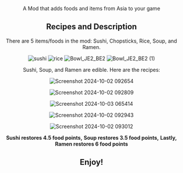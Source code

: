 <div align="center"><p>

A Mod that adds foods and items from Asia to your game

## Recipes and Description
 There are 5 items/foods in the mod:
 Sushi, Chopsticks, Rice, Soup, and Ramen.
 
![sushi](https://github.com/user-attachments/assets/0a303247-5140-47a3-9070-9dfced51e19d)
![rice](https://github.com/user-attachments/assets/03bf430b-0b7e-44cf-b633-093ecc2a097c)
![Bowl_JE2_BE2](https://github.com/user-attachments/assets/d999cdd2-c27a-4ec4-90e0-a6aacd4f39bd)
![Bowl_JE2_BE2 (1)](https://github.com/user-attachments/assets/d1f6fa6c-0eaf-46f3-8bd2-f9ce92e64d69)

 Sushi, Soup, and Ramen are edible.
 Here are the recipes:

 ![Screenshot 2024-10-02 092654](https://github.com/user-attachments/assets/1bc14723-9f7a-4012-b94e-05cba75f921c)

![Screenshot 2024-10-02 092809](https://github.com/user-attachments/assets/a145f483-250b-40fb-b963-9bb2ed6f3244)

![Screenshot 2024-10-03 065414](https://github.com/user-attachments/assets/9e2391c9-a89f-49df-9183-42e2259251a4)

![Screenshot 2024-10-02 092943](https://github.com/user-attachments/assets/477ae796-707b-4706-88ea-8128ad6c01e6)

![Screenshot 2024-10-02 093012](https://github.com/user-attachments/assets/dbc20aa3-f353-4422-83bf-1752d0aa7d71)

**Sushi restores 4.5 food points,**
**Soup restores 3.5 food points,**
**Lastly, Ramen restores 6 food points**

## Enjoy!

